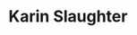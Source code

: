 ---
title: Karin Slaughter
author_slug: karin_slaughter
wikipedia_url: https://en.wikipedia.org/wiki/Karin_Slaughter
wikipedia_summary: |
  Karin Slaughter is an American crime writer. She has written 25 novels, which have sold more than 40 million copies and have been published in 120 countries. Her first novel, Blindsighted (2001), was published in 27 languages and made the Crime Writers' Association's Dagger Award shortlist for "Best Thriller Debut" of 2001.
layout: author
---